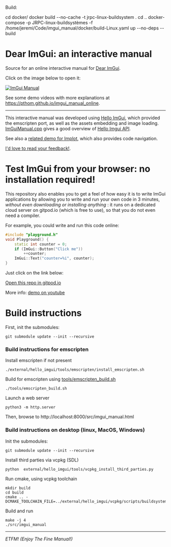 Build:

cd docker/
docker build --no-cache -t jrpc-linux-buildsystem .
cd ..
docker-compose -p JRPC-linux-buildsystèmes -f /home/jeremi/Code/imgui_manual/docker/build-Linux.yaml up --no-deps --build


# Dear ImGui: an interactive manual

Source for an online interactive manual for [Dear ImGui](https://github.com/ocornut/imgui).

Click on the image below to open it:

[![ImGui Manual](doc/images/link_manual.png)](https://pthom.github.io/imgui_manual_online/manual/imgui_manual.html)

See some demo videos with more explanations at https://pthom.github.io/imgui_manual_online.

---
This interactive manual was developed using [Hello ImGui](https://github.com/pthom/hello_imgui), which provided the emscripten port, as well as the assets embedding and image loading. [ImGuiManual.cpp](src/ImGuiManual.cpp) gives a good overview of [Hello Imgui API](https://github.com/pthom/hello_imgui/blob/master/src/hello_imgui/hello_imgui_api.md).

See also a [related demo for Implot](https://traineq.org/implot_demo/src/implot_demo.html), which also provides code navigation.

[I'd love to read your feedback!](https://github.com/pthom/imgui_manual/issues/1). 


# Test ImGui from your browser: no installation required!

This repository also enables you to get a feel of how easy it is to write ImGui applications by allowing you to write and run your own code in 3 minutes, *without even downloading or installing anything* : it runs on a dedicated cloud server on gitpod.io (which is free to use), so that you do not even need a compiler.

For example, you could write and run this code online:

````cpp
#include "playground.h"
void Playground() {
    static int counter = 0;
    if (ImGui::Button("Click me"))
        ++counter;
    ImGui::Text("counter=%i", counter);
}
````

Just click on the link below: 

[Open this repo in gitpod.io](https://gitpod.io/#https://github.com/pthom/imgui_manual)

More info: [demo on youtube](https://www.youtube.com/watch?v=FJgObNNmuzo&feature=youtu.be)


# Build instructions

First, init the submodules:
````
git submodule update --init --recursive
````


### Build instructions for emscripten

Install emscripten if not present

````
./external/hello_imgui/tools/emscripten/install_emscripten.sh
````

Build for emscripten using [tools/emscripten_build.sh](tools/emscripten_build.sh)
````
./tools/emscripten_build.sh
````

Launch a web server
````
python3 -m http.server
````

Then, browse to http://localhost:8000/src/imgui_manual.html

### Build instructions on desktop (linux, MacOS, Windows)

Init the submodules:
````
git submodule update --init --recursive
````

Install third parties via vcpkg (SDL)
````
python  external/hello_imgui/tools/vcpkg_install_third_parties.py
````

Run cmake, using vcpkg toolchain
````
mkdir build
cd build
cmake .. -DCMAKE_TOOLCHAIN_FILE=../external/hello_imgui/vcpkg/scripts/buildsystems/vcpkg.cmake
````

Build and run
````
make -j 4
./src/imgui_manual
````

---

_ETFM! (Enjoy The Fine Manual!)_

